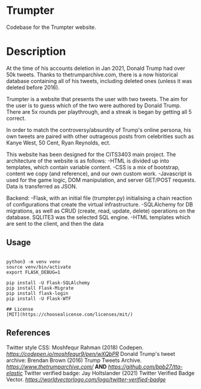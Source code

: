 # Trumpter

Codebase for the Trumpter website. 

# Description

At the time of his accounts deletion in Jan 2021, Donald Trump had over 50k tweets. Thanks to thetrumparchive.com, there is a now historical database containing all of his tweets, including deleted ones (unless it was deleted before 2016). 

Trumpter is a website that presents the user with two tweets. The aim for the user is to guess which of the two were authored by Donald Trump. There are 5x rounds per playthrough, and a streak is began by getting all 5 correct.  

In order to match the controversy/absurdity of Trump's online persona, his own tweets are paired with other outrageous posts from celebrities such as Kanye West,  50 Cent, Ryan Reynolds, ect. 

This website has been designed for the CITS3403 main project. The architecture of the website is as follows:
-HTML is divided up into templates, which contain variable content.
-CSS is a mix of bootstrap, content we copy (and reference), and our own custom work. 
-Javascript is used for the game logic, DOM manipulation, and server GET/POST requests. Data is transferred as JSON.

Backend: 
-Flask, with an initial file (trumpter.py) initialising a chain reaction of configurations that create the virtual infrastructure.
-SQLAlchemy for DB migrations, as well as CRUD (create, read, update, delete) operations on the database. SQLITE3 was the selected SQL engine. 
-HTML templates which are sent to the client, and then the data


## Usage

```Copy this into your terminal, ensuring youre inside the "project" folder: **there is a trumpter.py, app.db, and config.py file in this directory**

python3 -m venv venv
source venv/bin/activate
export FLASK_DEBUG=1

pip install -U Flask-SQLAlchemy
pip install Flask-Migrate
pip install flask-login
pip install -U Flask-WTF

## License
[MIT](https://choosealicense.com/licenses/mit/)

```
## References
Twitter style CSS: Moshfequr Rahman (2018) Codepen. _https://codepen.io/moshfequr9/pen/wXQbPR_
Donald Trump's tweet archive: Brendan Brown (2016) Trump Tweets Archive. _https://www.thetrumparchive.com/_ **AND** _https://github.com/bpb27/tta-elastic_
Twitter verified badge: Jay Holtslander (2021) Twitter Verified Badge Vector. _https://worldvectorlogo.com/logo/twitter-verified-badge_
